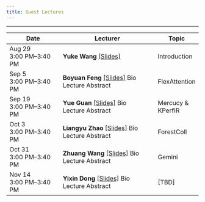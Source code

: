 ```yaml
---
title: Guest Lectures
---  
```


<style>
table th:first-of-type {
    width: 30%;
}
table th:nth-of-type(2) {
    width: 50%;
}
table th:nth-of-type(3) {
    width: 20%;
}

details summary {
    width: 200px;
    display: block; 
}
</style>

--- 
| Date   | Lecturer | Topic |
|--------|---------|-----------|
| <span style="float:left">Aug 29</span><span style="float:right">3:00 PM–3:40 PM</span> | **Yuke Wang** [[Slides]](./COMP620-MLSys-seminar_25Fall_lect1.pdf) | Introduction |
| <span style="float:left">Sep 5</span><span style="float:right">3:00 PM–3:40 PM</span> | **Boyuan Feng** [[Slides]](#)  <div style="display: inline-block;"><details><summary style="display: block; width: 100%; max-width: 200px">Bio</summary>Boyuan Feng is a PyTorch Core Developer working on PyTorch Compiler, Inductor, CUDAGraph, and Flex Attention.</details></div><div style="display: inline-block; margin-right: 10px;"><details><summary>Lecture Abstract</summary>FlexAttention is a novel compiler-driven programming model that allows implementing the majority of attention variants in a few lines of idiomatic PyTorch code. Since its release in PyTorch 2.5.0, many ML researchers have utilized it to customize their attention kernels without writing kernel code. In this talk, we present recent advances in FlexAttention. More details on our MLSys'25 paper (https://arxiv.org/pdf/2412.05496) and PyTorch Blog (https://pytorch.org/blog/flexattention-for-inference/)!</details></div> | FlexAttention |
| <span style="float:left">Sep 19</span><span style="float:right">3:00 PM–3:40 PM</span> | **Yue Guan** [[Slides]](#) <div style="display: inline-block;"><details><summary style="display: block; width: 100%; max-width: 200px">Bio</summary>Yue Guan is a postdoctoral researcher at the University of California, San Diego, working with Prof. Yufei Ding in the Picasso Lab. He received his Ph.D. in Computer Science from Shanghai Jiao Tong University under the supervision of Prof. Jingwen Leng. His research focuses on efficient deep learning systems, spanning model compression, compiler optimization, and system design. His work has been published in top venues such as SOSP, OSDI, ASPLOS and HPCA.</details></div><div style="display: inline-block; margin-right: 10px;"><details><summary>Lecture Abstract</summary>The rapid growth of large language models (LLMs) requires better compilers for efficient use of multi-GPU systems. In this talk, I will introduce Mercury, a compiler that manages remote GPU memory as part of the memory hierarchy to optimize computation, storage, and communication. I will also present KPerfIR, a tool that adds profiling directly into the compilation process to help analyze GPU kernel performance. These approaches show how integrating optimization and performance analysis in compilers can improve the scalability and efficiency of LLMs.</details></div> | Mercucy & KPerfIR |
| <span style="float:left">Oct 3</span><span style="float:right">3:00 PM–3:40 PM</span> | **Liangyu Zhao** [[Slides]](#) <div style="display: inline-block;"><details><summary style="display: block; width: 100%; max-width: 200px">Bio</summary>Liangyu Zhao is a fourth-year PhD student at the University of Washington, advised by Prof. Arvind Krishnamurthy. His research focuses on machine learning systems, with an emphasis on network communication for distributed machine learning. Currently, he is a research scientist intern at Meta AI & Systems Co-Design team.</details></div><div style="display: inline-block; margin-right: 10px;"><details><summary>Lecture Abstract</summary>As modern DNN models grow ever larger, collective communications between the accelerators (allreduce, etc.) emerge as a significant performance bottleneck. Designing efficient communication schedules is challenging, given today's heterogeneous and diverse network fabrics. We present ForestColl, a tool that generates throughput-optimal schedules for any network topology. ForestColl constructs broadcast/aggregation spanning trees as the communication schedule, achieving theoretical optimality. Its schedule generation runs in strongly polynomial time and is highly scalable. ForestColl supports any network fabrics, including both switching fabrics and direct accelerator connections. We evaluated ForestColl on multi-box AMD MI250 and NVIDIA DGX A100 platforms. ForestColl showed significant improvements over the vendors' own optimized communication libraries, RCCL and NCCL, across various settings and in LLM training. ForestColl also outperformed other state-of-the-art schedule generation techniques with both more efficient generated schedules and substantially faster schedule generation speed.</details></div> | ForestColl |
| <span style="float:left">Oct 31</span><span style="float:right">3:00 PM–3:40 PM</span> | **Zhuang Wang** [[Slides]](#) <div style="display: inline-block;"><details><summary style="display: block; width: 100%; max-width: 200px">Bio</summary>Zhuang Wang is an Applied Scientist at Amazon Web Services AI. He received his Ph.D. degree in Computer Science from Rice University in 2023, fortunately advised by Prof. T. S. Eugene Ng. His current research interests focus on efficient training and inference systems for large language models.</details></div><div style="display: inline-block; margin-right: 10px;"><details><summary>Lecture Abstract</summary>Frequent failures are observed during large model training due to large-scale resources involved and extended training time. This talk presents Gemini, a distributed training system that enables fast failure recovery for large model training by checkpointing to CPU memory of the host machines with much larger aggregated bandwidth. However, two challenges prevent naïvely checkpointing to CPU memory. First, the availability of checkpoints in CPU memory cannot be guaranteed when failures occur. Second, since the communication traffic for training and checkpointing share the same network, checkpoint traffic can interfere with training traffic and harm training throughput. To address these two challenges, we propose: 1) a provably near-optimal checkpoint placement strategy to maximize the probability of failure recovery from checkpoints in CPU memory; and 2) a checkpoint traffic scheduling algorithm to minimize, if not eliminate, the interference of checkpoint traffic on model training. Our evaluation shows that Gemini achieves optimal checkpoint frequency, i.e., every iteration, and incurs no overhead on training throughput for large model training.</details></div> | Gemini |
| <span style="float:left">Nov 14</span><span style="float:right">3:00 PM–3:40 PM</span> | **Yixin Dong** [[Slides]](#) <div style="display: inline-block;"><details><summary style="display: block; width: 100%; max-width: 200px">Bio</summary>To Be Finished <img width=200/> </details></div><div style="display: inline-block; margin-right: 10px;"><details><summary>Lecture Abstract</summary>Topic Not Confirmed</details></div> | [TBD] |